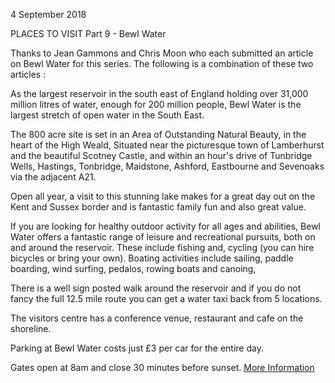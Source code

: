 4 September 2018

PLACES TO VISIT Part 9 - Bewl Water

Thanks to Jean Gammons and Chris Moon who each submitted an article on Bewl Water for this series. The following is a combination of these two articles :

As the largest reservoir in the south east of England holding over 31,000 million litres of water, enough for 200 million people, Bewl Water is the largest stretch of open water in the South East.

The 800 acre site is set in an Area of Outstanding Natural Beauty, in the heart of the High Weald, Situated near the picturesque town of Lamberhurst and the beautiful Scotney Castle, and within an hour's drive of Tunbridge Wells, Hastings, Tonbridge, Maidstone, Ashford, Eastbourne and Sevenoaks via the adjacent A21.

Open all year, a visit to this stunning lake makes for a great day out on the Kent and Sussex border and is fantastic family fun and also great value.

If you are looking for healthy outdoor activity for all ages and abilities, Bewl Water offers a fantastic range of leisure and recreational pursuits, both on and around the reservoir. These include fishing and, cycling (you can hire bicycles or bring your own). Boating activities include sailing, paddle boarding, wind surfing, pedalos, rowing boats and canoing,

There is a well sign posted walk around the reservoir and if you do not fancy the full 12.5 mile route you can get a water taxi back from 5 locations.

The visitors centre has a conference venue, restaurant and cafe on the shoreline.

Parking at Bewl Water costs just £3 per car for the entire day.

Gates open at 8am and close 30 minutes before sunset. [More Information](http://www.bewlwater.co.uk)

